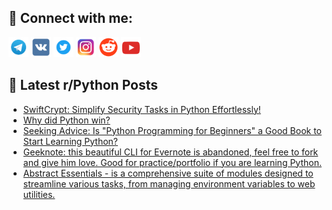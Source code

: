 ## 🔎 Connect with me:
[<img src="https://github.com/bullbesh/bullbesh/blob/main/images/Telegram.png" width="32" height="32" />](https://t.me/bullbesh)
[<img src="https://github.com/bullbesh/bullbesh/blob/main/images/VK.png" width="32" height="32" />](https://vk.com/bullbesh)
[<img src="https://github.com/bullbesh/bullbesh/blob/main/images/Twitter.png" width="32" height="32" />](https://twitter.com/bullbesh1)
[<img src="https://github.com/bullbesh/bullbesh/blob/main/images/Instagram.png" width="32" height="32" />](https://www.instagram.com/bullbesh)
[<img src="https://github.com/bullbesh/bullbesh/blob/main/images/Reddit.png" width="32" height="32" />](https://www.reddit.com/user/bullbesh)
[<img src="https://github.com/bullbesh/bullbesh/blob/main/images/YouTube.png" width="32" height="32" />](https://www.youtube.com/channel/UCtfjRs6uzgq5mfm8S06WTcg)

## 📕 Latest r/Python Posts
<!-- BLOG-POST-LIST:START -->
- [SwiftCrypt: Simplify Security Tasks in Python Effortlessly!](https://www.reddit.com/r/Python/comments/165cvgn/swiftcrypt_simplify_security_tasks_in_python/)
- [Why did Python win?](https://www.reddit.com/r/Python/comments/165bd1d/why_did_python_win/)
- [Seeking Advice: Is &quot;Python Programming for Beginners&quot; a Good Book to Start Learning Python?](https://www.reddit.com/r/Python/comments/16597hk/seeking_advice_is_python_programming_for/)
- [Geeknote: this beautiful CLI for Evernote is abandoned, feel free to fork and give him love. Good for practice/portfolio if you are learning Python.](https://www.reddit.com/r/Python/comments/16561bt/geeknote_this_beautiful_cli_for_evernote_is/)
- [Abstract Essentials - is a comprehensive suite of modules designed to streamline various tasks, from managing environment variables to web utilities.](https://www.reddit.com/r/Python/comments/1655kl3/abstract_essentials_is_a_comprehensive_suite_of/)
<!-- BLOG-POST-LIST:END -->
